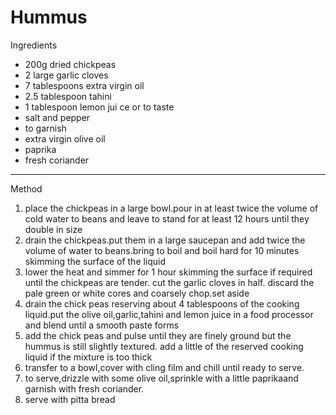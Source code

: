 # Hummus

Ingredients

-   200g dried chickpeas
-   2 large garlic cloves
-   7 tablespoons extra virgin oil
-   2.5 tablespoon tahini
-   1 tablespoon lemon jui ce or to taste
-   salt and pepper
-   to garnish
-   extra virgin olive oil
-   paprika
-   fresh coriander

--------------------------------------------------------------------------------

Method

1.  place the chickpeas in a large bowl.pour in at least twice the volume of
    cold water to beans and leave to stand for at least 12 hours until they
    double in size
2.  drain the chickpeas.put them in a large saucepan and add twice the volume of
    water to beans.bring to boil and boil hard for 10 minutes skimming the
    surface of the liquid
3.  lower the heat and simmer for 1 hour skimming the surface if required until
    the chickpeas are tender. cut the garlic cloves in half. discard the pale
    green or white cores and coarsely chop.set aside
4.  drain the chick peas reserving about 4 tablespoons of the cooking liquid.put
    the olive oil,garlic,tahini and lemon juice in a food processor and blend
    until a smooth paste forms
5.  add the chick peas and pulse until they are finely ground but the hummus is
    still slightly textured. add a little of the reserved cooking liquid if the
    mixture is too thick
6.  transfer to a bowl,cover with cling film and chill until ready to serve.
7.  to serve,drizzle with some olive oil,sprinkle with a little paprikaand
    garnish with fresh coriander.
8.  serve with pitta bread
